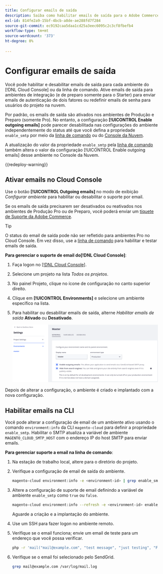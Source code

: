 ```yaml
---
title: Configurar emails de saída
description: Saiba como habilitar emails de saída para o Adobe Commerce na infraestrutura em nuvem.
exl-id: 814fe2a9-15bf-4bcb-a8de-ae288fd7f284
source-git-commit: ec9192caa5daa1cd25a3eec6095c2c3cf8fbefb4
workflow-type: tm+mt
source-wordcount: '373'
ht-degree: 0%

---
```


# Configurar emails de saída

Você pode habilitar e desabilitar emails de saída para cada ambiente do [!DNL Cloud Console] ou da linha de comando. Ative emails de saída para ambientes de integração (e de preparo somente para o Starter) para enviar emails de autenticação de dois fatores ou redefinir emails de senha para usuários do projeto na nuvem.

Por padrão, os emails de saída são ativados nos ambientes de Produção e Preparo (somente Pro). No entanto, a configuração **[!UICONTROL Enable outgoing emails]** pode parecer desabilitada nas configurações do ambiente independentemente do status até que você defina a propriedade `enable_smtp` por meio da [linha de comando](#enable-emails-in-the-cli) ou do [Console da Nuvem](outgoing-emails.md#enable-emails-in-the-cloud-console).

A atualização do valor da propriedade `enable_smtp` pela [linha de comando](#enable-emails-in-the-cli) também altera o valor da configuração [!UICONTROL Enable outgoing emails] desse ambiente no Console da Nuvem.

{{redeploy-warning}}

## Ativar emails no Cloud Console

Use o botão **[!UICONTROL Outgoing emails]** no modo de exibição _Configurar ambiente_ para habilitar ou desabilitar o suporte por email.

Se os emails de saída precisarem ser desativados ou reativados nos ambientes de Produção Pro ou de Preparo, você poderá enviar um [tíquete de Suporte da Adobe Commerce](https://experienceleague.adobe.com/en/docs/commerce-knowledge-base/kb/help-center-guide/magento-help-center-user-guide).

>[!TIP]
>
>O status do email de saída pode não ser refletido para ambientes Pro no Cloud Console. Em vez disso, use a [linha de comando](#enable-emails-in-the-cli) para habilitar e testar emails de saída.

**Para gerenciar o suporte de email do[!DNL Cloud Console]**:

1. Faça logon no [[!DNL Cloud Console]](https://console.adobecommerce.com).
1. Selecione um projeto na lista _Todos os projetos_.
1. No painel Projeto, clique no ícone de configuração no canto superior direito.
1. Clique em **[!UICONTROL Environments]** e selecione um ambiente específico na lista.
1. Para habilitar ou desabilitar emails de saída, alterne _Habilitar emails de saída_ **Ativado** ou **Desativado**.

   ![Habilitar configuração de email de saída](../../assets/outgoing-emails.png)

Depois de alterar a configuração, o ambiente é criado e implantado com a nova configuração.

## Habilitar emails na CLI

Você pode alterar a configuração de email de um ambiente ativo usando o comando `environment:info` da CLI `magento-cloud` para definir a propriedade `enable_smtp`. Habilitar o SMTP atualiza a variável de ambiente `MAGENTO_CLOUD_SMTP_HOST` com o endereço IP do host SMTP para enviar emails.

**Para gerenciar suporte a email na linha de comando**:

1. Na estação de trabalho local, altere para o diretório do projeto.

1. Verifique a configuração de email de saída do ambiente.

   ```bash
   magento-cloud environment:info -e <environment-id> | grep enable_smtp
   ```

1. Altere a configuração de suporte de email definindo a variável de ambiente `enable_smtp` como `true` ou `false`.

   ```bash
   magento-cloud environment:info --refresh -e <environment-id> enable_smtp true
   ```

   Aguarde a criação e a implantação do ambiente.

1. Use um SSH para fazer logon no ambiente remoto.

1. Verifique se o email funciona; envie um email de teste para um endereço que você possa verificar.

   ```bash
   php -r 'mail("mail@example.com", "test message", "just testing", "From: tester@example.com");'
   ```

1. Verifique se o email foi selecionado pelo SendGrid.

   ```bash
   grep mail@example.com /var/log/mail.log
   ```
